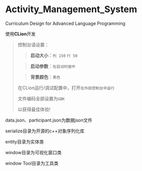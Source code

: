# Activity_Management_System

Curriculum Design for Advanced Language Programming

使用**CLion**开发

>控制台请设置：
>
>> **启动大小**：`列 150` `行 50` 
>
>> **启动参数**：`在启动时居中` 
>
>> **背景颜色**：`黑色`
>
>在CLion运行/调试配置中，打开`在外部控制台中运行`
>
>文件编码全部设置为`GBK`
>
>以获得最佳体验!

data.json、participant.json为数据json文件

serialize目录为开源的c++对象序列化库

entity目录为实体类

window目录为可视化窗口类

window Tool目录为工具类
